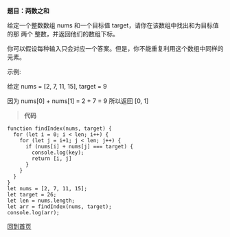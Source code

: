 **题目：两数之和** 

给定一个整数数组 nums 和一个目标值 target，请你在该数组中找出和为目标值的那 两个 整数，并返回他们的数组下标。

你可以假设每种输入只会对应一个答案。但是，你不能重复利用这个数组中同样的元素。

示例:

给定 nums = [2, 7, 11, 15], target = 9

因为 nums[0] + nums[1] = 2 + 7 = 9
所以返回 [0, 1]


>**代码**
```
function findIndex(nums, target) {
  for (let i = 0; i < len; i++) {
    for (let j = i+1; j < len; j++) {
      if (nums[i] + nums[j] === target) {
        console.log(key);
        return [i, j]
      }
    }
  }
}
let nums = [2, 7, 11, 15];
let target = 26;
let len = nums.length;
let arr = findIndex(nums, target);
console.log(arr);
```
[回到首页](https://github.com/tfeng-use/algorithm-js/blob/master/README.md)
